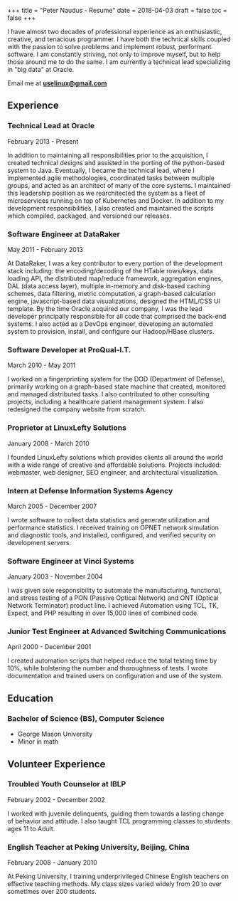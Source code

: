 +++
title = "Peter Naudus - Resume"
date = 2018-04-03
draft = false
toc = false
+++

I have almost two decades of professional experience as an enthusiastic, creative, and tenacious programmer. I have both the technical skills coupled with the passion to solve problems and implement robust, performant software. I am constantly striving, not only to improve myself, but to help those around me to do the same. I am currently a technical lead specializing in "big data" at Oracle.

Email me at **<u>uselinux@gmail.com</u>**

## Experience

### **Technical Lead** at **Oracle**

<p class="muted">February 2013 - Present</p>

In addition to maintaining all responsibilities prior to the acquisition, I created technical designs and assisted in the porting of the python-based system to Java. Eventually, I became the technical lead, where I implemented agile methodologies, coordinated tasks between multiple groups, and acted as an architect of many of the core systems. I maintained this leadership position as we rearchitected the system as a fleet of microservices running on top of Kubernetes and Docker. In addition to my development responsibilities, I also created and maintained the scripts which compiled, packaged, and versioned our releases.

### **Software Engineer** at **DataRaker**

<p class="muted">May 2011 - February 2013</p>

At DataRaker, I was a key contributor to every portion of the development stack including: the encoding/decoding of the HTable rows/keys, data loading API, the distributed map/reduce framework, aggregation engines, DAL (data access layer), multiple in-memory and disk-based caching schemes, data filtering, metric computation, a graph-based calculation engine, javascript-based data visualizations, designed the HTML/CSS UI template. By the time Oracle acquired our company, I was the lead developer principally responsible for all code that comprised the back-end systems. I also acted as a DevOps engineer, developing an automated system to provision, install, and configure our Hadoop/HBase clusters.

### **Software Developer** at **ProQual-I.T.**

<p class="muted">March 2010 - May 2011</p>

I worked on a fingerprinting system for the DOD (Department of Defense), primarily working on a graph-based state machine that created, monitored and managed distributed tasks. I also contributed to other consulting projects, including a healthcare patient management system. I also redesigned the company website from scratch.

### **Proprietor** at **LinuxLefty Solutions**

<p class="muted">January 2008 - March 2010</p>

I founded LinuxLefty solutions which provides clients all around the world with a wide range of creative and affordable solutions. Projects included: webmaster, web designer, SEO engineer, and architectural visualization.

### **Intern** at **Defense Information Systems Agency**

<p class="muted">March 2005 - December 2007</p>

I wrote software to collect data statistics and generate utilization and performance statistics. I received training on OPNET network simulation and diagnostic tools, and installed, configured, and verified security on development servers.

### **Software Engineer** at **Vinci Systems**

<p class="muted">January 2003 - November 2004</p>

I was given sole responsibility to automate the manufacturing, functional, and stress testing of a PON (Passive Optical Network) and ONT (Optical Network Terminator) product line. I achieved Automation using TCL, TK, Expect, and PHP resulting in over 15,000 lines of combined code.

### **Junior Test Engineer** at **Advanced Switching Communications**

<p class="muted">April 2000 - December 2001</p>

I created automation scripts that helped reduce the total testing time by 10%, while bolstering the number and thoroughness of tests. I wrote documentation and trained users on configuration and use of the system.

## Education

### **Bachelor of Science** (BS), **Computer Science**

* George Mason University
* Minor in math

## Volunteer Experience

### **Troubled Youth Counselor** at **IBLP**

<p class="muted">February 2002 - December 2002</p>

I worked with juvenile delinquents, guiding them towards a lasting change of behavior and attitude. I also taught TCL programming classes to students ages 11 to Adult.

### **English Teacher** at **Peking University, Beijing, China**

<p class="muted">February 2008 - January 2010</p>

At Peking University, I training underprivileged Chinese English teachers on effective teaching methods. My class sizes varied widely from 20 to over sometimes over 200 students.

